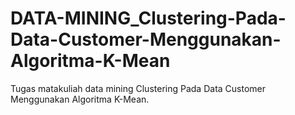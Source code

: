 # DATA-MINING_Clustering-Pada-Data-Customer-Menggunakan-Algoritma-K-Mean
Tugas matakuliah data mining Clustering Pada Data Customer Menggunakan Algoritma K-Mean.
